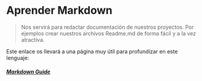 # Aprender Markdown 
> Nos servirá para redactar documentación de nuestros proyectos. Por ejemplos crear nuestros archivos Readme.md de forma fácil y a la vez atractiva.

Este enlace os llevará a una página muy útil para profundizar en este lenguaje: 
##### [Markdown Guide](https://www.markdownguide.org)

